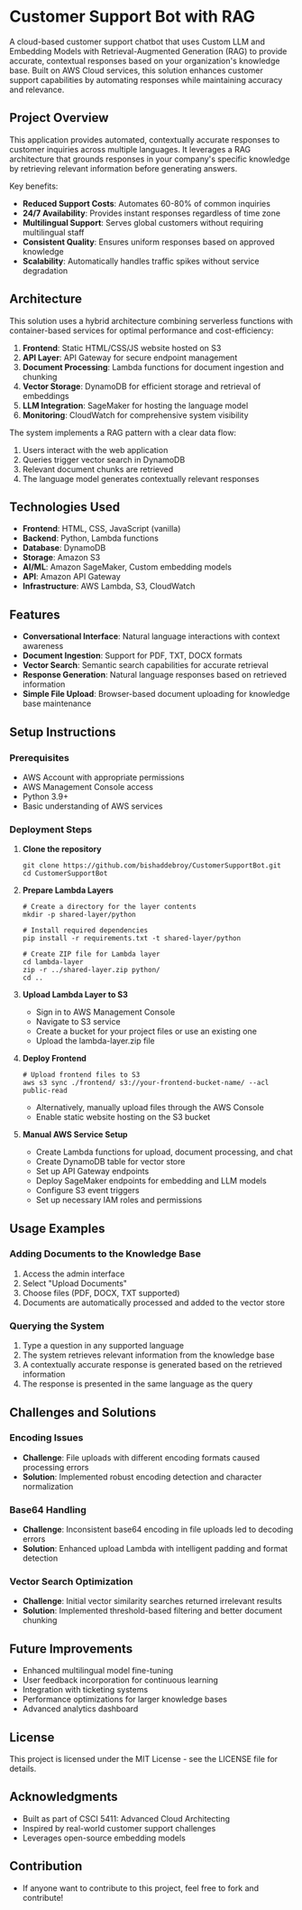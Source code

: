 # Customer Support Bot with RAG

A cloud-based customer support chatbot that uses Custom LLM and Embedding Models with Retrieval-Augmented Generation (RAG) to provide accurate, contextual responses based on your organization's knowledge base. Built on AWS Cloud services, this solution enhances customer support capabilities by automating responses while maintaining accuracy and relevance.

## Project Overview

This application provides automated, contextually accurate responses to customer inquiries across multiple languages. It leverages a RAG architecture that grounds responses in your company's specific knowledge by retrieving relevant information before generating answers.

Key benefits:
- **Reduced Support Costs**: Automates 60-80% of common inquiries
- **24/7 Availability**: Provides instant responses regardless of time zone
- **Multilingual Support**: Serves global customers without requiring multilingual staff
- **Consistent Quality**: Ensures uniform responses based on approved knowledge
- **Scalability**: Automatically handles traffic spikes without service degradation

## Architecture

This solution uses a hybrid architecture combining serverless functions with container-based services for optimal performance and cost-efficiency:

1. **Frontend**: Static HTML/CSS/JS website hosted on S3
2. **API Layer**: API Gateway for secure endpoint management
3. **Document Processing**: Lambda functions for document ingestion and chunking
4. **Vector Storage**: DynamoDB for efficient storage and retrieval of embeddings
5. **LLM Integration**: SageMaker for hosting the language model
6. **Monitoring**: CloudWatch for comprehensive system visibility

The system implements a RAG pattern with a clear data flow:
1. Users interact with the web application
2. Queries trigger vector search in DynamoDB
3. Relevant document chunks are retrieved
4. The language model generates contextually relevant responses

## Technologies Used

- **Frontend**: HTML, CSS, JavaScript (vanilla)
- **Backend**: Python, Lambda functions
- **Database**: DynamoDB
- **Storage**: Amazon S3
- **AI/ML**: Amazon SageMaker, Custom embedding models
- **API**: Amazon API Gateway
- **Infrastructure**: AWS Lambda, S3, CloudWatch

## Features

- **Conversational Interface**: Natural language interactions with context awareness
- **Document Ingestion**: Support for PDF, TXT, DOCX formats
- **Vector Search**: Semantic search capabilities for accurate retrieval
- **Response Generation**: Natural language responses based on retrieved information
- **Simple File Upload**: Browser-based document uploading for knowledge base maintenance

## Setup Instructions

### Prerequisites
- AWS Account with appropriate permissions
- AWS Management Console access
- Python 3.9+
- Basic understanding of AWS services

### Deployment Steps

1. **Clone the repository**
   ```
   git clone https://github.com/bishaddebroy/CustomerSupportBot.git
   cd CustomerSupportBot
   ```

2. **Prepare Lambda Layers**
   ```
   # Create a directory for the layer contents
   mkdir -p shared-layer/python
   
   # Install required dependencies
   pip install -r requirements.txt -t shared-layer/python
   
   # Create ZIP file for Lambda layer
   cd lambda-layer
   zip -r ../shared-layer.zip python/
   cd ..
   ```

3. **Upload Lambda Layer to S3**
   - Sign in to AWS Management Console
   - Navigate to S3 service
   - Create a bucket for your project files or use an existing one
   - Upload the lambda-layer.zip file

4. **Deploy Frontend**
   ```
   # Upload frontend files to S3
   aws s3 sync ./frontend/ s3://your-frontend-bucket-name/ --acl public-read
   ```
   - Alternatively, manually upload files through the AWS Console
   - Enable static website hosting on the S3 bucket

5. **Manual AWS Service Setup**
   - Create Lambda functions for upload, document processing, and chat
   - Create DynamoDB table for vector store
   - Set up API Gateway endpoints
   - Deploy SageMaker endpoints for embedding and LLM models
   - Configure S3 event triggers
   - Set up necessary IAM roles and permissions

## Usage Examples

### Adding Documents to the Knowledge Base
1. Access the admin interface
2. Select "Upload Documents"
3. Choose files (PDF, DOCX, TXT supported)
4. Documents are automatically processed and added to the vector store

### Querying the System
1. Type a question in any supported language
2. The system retrieves relevant information from the knowledge base
3. A contextually accurate response is generated based on the retrieved information
4. The response is presented in the same language as the query

## Challenges and Solutions

### Encoding Issues
- **Challenge**: File uploads with different encoding formats caused processing errors
- **Solution**: Implemented robust encoding detection and character normalization

### Base64 Handling
- **Challenge**: Inconsistent base64 encoding in file uploads led to decoding errors
- **Solution**: Enhanced upload Lambda with intelligent padding and format detection

### Vector Search Optimization
- **Challenge**: Initial vector similarity searches returned irrelevant results
- **Solution**: Implemented threshold-based filtering and better document chunking

## Future Improvements

- Enhanced multilingual model fine-tuning
- User feedback incorporation for continuous learning
- Integration with ticketing systems
- Performance optimizations for larger knowledge bases
- Advanced analytics dashboard

## License

This project is licensed under the MIT License - see the LICENSE file for details.

## Acknowledgments

- Built as part of CSCI 5411: Advanced Cloud Architecting
- Inspired by real-world customer support challenges
- Leverages open-source embedding models

## Contribution
- If anyone want to contribute to this project, feel free to fork and contribute!